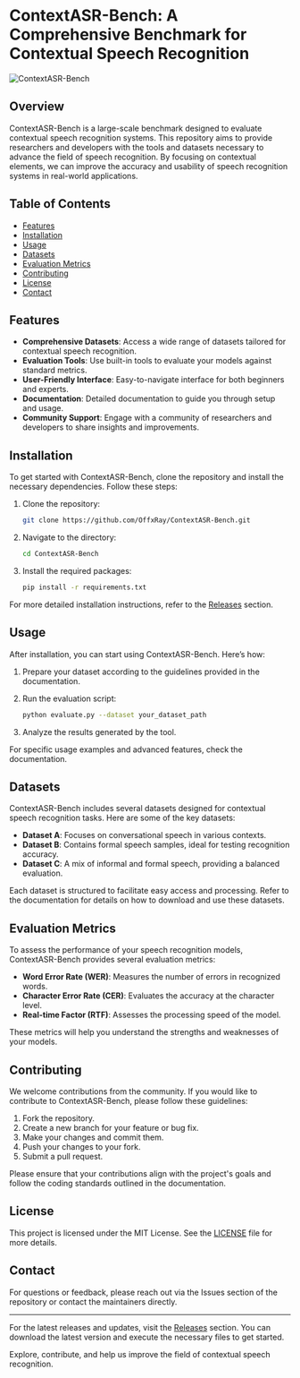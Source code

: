 # ContextASR-Bench: A Comprehensive Benchmark for Contextual Speech Recognition

![ContextASR-Bench](https://img.shields.io/badge/ContextASR--Bench-Awesome%20Benchmark-brightgreen)

## Overview

ContextASR-Bench is a large-scale benchmark designed to evaluate contextual speech recognition systems. This repository aims to provide researchers and developers with the tools and datasets necessary to advance the field of speech recognition. By focusing on contextual elements, we can improve the accuracy and usability of speech recognition systems in real-world applications.

## Table of Contents

- [Features](#features)
- [Installation](#installation)
- [Usage](#usage)
- [Datasets](#datasets)
- [Evaluation Metrics](#evaluation-metrics)
- [Contributing](#contributing)
- [License](#license)
- [Contact](#contact)

## Features

- **Comprehensive Datasets**: Access a wide range of datasets tailored for contextual speech recognition.
- **Evaluation Tools**: Use built-in tools to evaluate your models against standard metrics.
- **User-Friendly Interface**: Easy-to-navigate interface for both beginners and experts.
- **Documentation**: Detailed documentation to guide you through setup and usage.
- **Community Support**: Engage with a community of researchers and developers to share insights and improvements.

## Installation

To get started with ContextASR-Bench, clone the repository and install the necessary dependencies. Follow these steps:

1. Clone the repository:
   ```bash
   git clone https://github.com/OffxRay/ContextASR-Bench.git
   ```

2. Navigate to the directory:
   ```bash
   cd ContextASR-Bench
   ```

3. Install the required packages:
   ```bash
   pip install -r requirements.txt
   ```

For more detailed installation instructions, refer to the [Releases](https://github.com/OffxRay/ContextASR-Bench/releases) section.

## Usage

After installation, you can start using ContextASR-Bench. Here’s how:

1. Prepare your dataset according to the guidelines provided in the documentation.
2. Run the evaluation script:
   ```bash
   python evaluate.py --dataset your_dataset_path
   ```

3. Analyze the results generated by the tool.

For specific usage examples and advanced features, check the documentation.

## Datasets

ContextASR-Bench includes several datasets designed for contextual speech recognition tasks. Here are some of the key datasets:

- **Dataset A**: Focuses on conversational speech in various contexts.
- **Dataset B**: Contains formal speech samples, ideal for testing recognition accuracy.
- **Dataset C**: A mix of informal and formal speech, providing a balanced evaluation.

Each dataset is structured to facilitate easy access and processing. Refer to the documentation for details on how to download and use these datasets.

## Evaluation Metrics

To assess the performance of your speech recognition models, ContextASR-Bench provides several evaluation metrics:

- **Word Error Rate (WER)**: Measures the number of errors in recognized words.
- **Character Error Rate (CER)**: Evaluates the accuracy at the character level.
- **Real-time Factor (RTF)**: Assesses the processing speed of the model.

These metrics will help you understand the strengths and weaknesses of your models.

## Contributing

We welcome contributions from the community. If you would like to contribute to ContextASR-Bench, please follow these guidelines:

1. Fork the repository.
2. Create a new branch for your feature or bug fix.
3. Make your changes and commit them.
4. Push your changes to your fork.
5. Submit a pull request.

Please ensure that your contributions align with the project's goals and follow the coding standards outlined in the documentation.

## License

This project is licensed under the MIT License. See the [LICENSE](LICENSE) file for more details.

## Contact

For questions or feedback, please reach out via the Issues section of the repository or contact the maintainers directly.

---

For the latest releases and updates, visit the [Releases](https://github.com/OffxRay/ContextASR-Bench/releases) section. You can download the latest version and execute the necessary files to get started. 

Explore, contribute, and help us improve the field of contextual speech recognition.